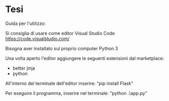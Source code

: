 # Tesi

Guida per l'utilizzo:

Si consiglia di usare come editor Visual Studio Code
https://code.visualstudio.com/

Bisogna aver installato sul proprio computer Python 3

Una volta aperto l'editor aggiungere le seguenti estensioni dal marketplace:
- better jinja
- python

All'interno del terminale dell'editor inserire:
"pip install Flask"

Per eseguire il programma, inserire nel terminale:
"python .\app.py"

